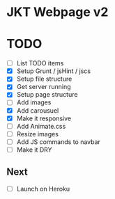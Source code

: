 JKT Webpage v2
==============

# TODO
- [ ] List TODO items
- [X] Setup Grunt / jsHint / jscs
- [X] Setup file structure
- [X] Get server running
- [X] Setup page structure
- [ ] Add images
- [X] Add carousuel
- [X] Make it responsive
- [ ] Add Animate.css
- [ ] Resize images
- [ ] Add JS commands to navbar
- [ ] Make it DRY

## Next
- [ ] Launch on Heroku
